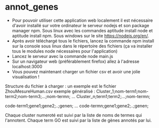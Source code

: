 # annot_genes
- Pour pouvoir utiliser cette application web localement il est nécessaire
d'avoir installé sur votre ordinateur le serveur nodejs et son package manager
npm. Sous linux avec les commandes aptitude install node et aptitude install npm. 
Sous windows sur le site https://nodejs.org/en/. 
- Après avoir téléchargé tous le fichiers, lancez la commande
npm install sur la console sous linux dans le répertoire des fichiers 
(ça va installer tous le modules node nécessaires pour l'application)
- Lancez le serveur avec la commande node main.js
- Sur un navigateur web (préférablement firefox) allez à l'adresse localhost:3000
- Vous pouvez maintenant charger un fichier csv et avoir une jolie visualisation !

Structure du fichier à charger : un exemple est le fichier ZhouMesureHuman.csv
exemple généralisé : 
  Cluster_1;nom-term1;nom-term2;nom-term3;...;nom-termn;
  ...
  Cluster_n;term1;term2;...;nom-termn;
  
  code-term1;gene1;gene2;..;genen;
  ...
  code-termn;gene1;gene2;..;genen;
  
Chaque cluster numeroté est suivi par la liste de noms de termes qui l'annotent.
Chaque term GO est suivi par la liste de gènes annotés par lui.
